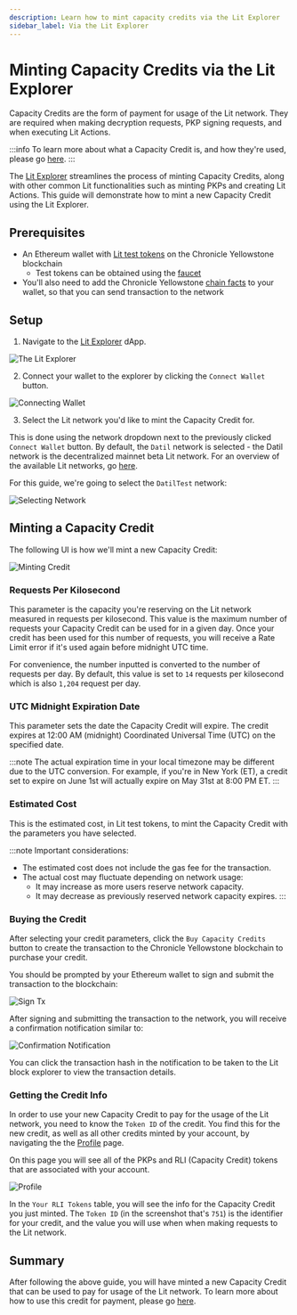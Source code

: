 ```yaml
---
description: Learn how to mint capacity credits via the Lit Explorer
sidebar_label: Via the Lit Explorer
---
```


# Minting Capacity Credits via the Lit Explorer

Capacity Credits are the form of payment for usage of the Lit network. They are required when making decryption requests, PKP signing requests, and when executing Lit Actions.

:::info
To learn more about what a Capacity Credit is, and how they're used, please go [here](../../../learn/paying-for-lit/capacity-credits).
:::

The [Lit Explorer](https://explorer.litprotocol.com/) streamlines the process of minting Capacity Credits, along with other common Lit functionalities such as minting PKPs and creating Lit Actions. This guide will demonstrate how to mint a new Capacity Credit using the Lit Explorer.

## Prerequisites

- An Ethereum wallet with [Lit test tokens](../../../learn/overview/how-it-works/overview#the-lit-protocol-token) on the Chronicle Yellowstone blockchain
    - Test tokens can be obtained using the [faucet](https://chronicle-yellowstone-faucet.getlit.dev/)
- You'll also need to add the Chronicle Yellowstone [chain facts](../../../learn/overview/how-it-works/lit-blockchains/chronicle-yellowstone#connecting-to-chronicle-yellowstone) to your wallet, so that you can send transaction to the network

## Setup

1. Navigate to the [Lit Explorer](https://explorer.litprotocol.com/) dApp.

![The Lit Explorer](../../../../static/build/capacity-credits/minting/via-lit-explorer/lit-explorer.png)

2. Connect your wallet to the explorer by clicking the `Connect Wallet` button.

![Connecting Wallet](../../../../static/build/capacity-credits/minting/via-lit-explorer/connecting-wallet.png)

3. Select the Lit network you'd like to mint the Capacity Credit for.

This is done using the network dropdown next to the previously clicked `Connect Wallet` button. By default, the `Datil` network is selected - the Datil network is the decentralized mainnet beta Lit network. For an overview of the available Lit networks, go [here](../../connecting-to-a-lit-network/connecting.md).

For this guide, we're going to select the `DatilTest` network:

![Selecting Network](../../../../static/build/capacity-credits/minting/via-lit-explorer/selecting-datil-test.png)

## Minting a Capacity Credit

The following UI is how we'll mint a new Capacity Credit:

![Minting Credit](../../../../static/build/capacity-credits/minting/via-lit-explorer/minting-credit.png)

### Requests Per Kilosecond

This parameter is the capacity you're reserving on the Lit network measured in requests per kilosecond. This value is the maximum number of requests your Capacity Credit can be used for in a given day. Once your credit has been used for this number of requests, you will receive a Rate Limit error if it's used again before midnight UTC time.

For convenience, the number inputted is converted to the number of requests per day. By default, this value is set to `14` requests per kilosecond which is also `1,204` request per day.

### UTC Midnight Expiration Date

This parameter sets the date the Capacity Credit will expire. The credit expires at 12:00 AM (midnight) Coordinated Universal Time (UTC) on the specified date.

:::note
The actual expiration time in your local timezone may be different due to the UTC conversion. For example, if you're in New York (ET), a credit set to expire on June 1st will actually expire on May 31st at 8:00 PM ET.
:::

### Estimated Cost

This is the estimated cost, in Lit test tokens, to mint the Capacity Credit with the parameters you have selected.

:::note
Important considerations:

- The estimated cost does not include the gas fee for the transaction.
- The actual cost may fluctuate depending on network usage:
    - It may increase as more users reserve network capacity.
    - It may decrease as previously reserved network capacity expires.
:::

### Buying the Credit

After selecting your credit parameters, click the `Buy Capacity Credits` button to create the transaction to the Chronicle Yellowstone blockchain to purchase your credit.

You should be prompted by your Ethereum wallet to sign and submit the transaction to the blockchain:

![Sign Tx](../../../../static/build/capacity-credits/minting/via-lit-explorer/sign-tx.png)

After signing and submitting the transaction to the network, you will receive a confirmation notification similar to:

![Confirmation Notification](../../../../static/build/capacity-credits/minting/via-lit-explorer/confirmation-notification.png)

You can click the transaction hash in the notification to be taken to the Lit block explorer to view the transaction details.

### Getting the Credit Info

In order to use your new Capacity Credit to pay for the usage of the Lit network, you need to know the `Token ID` of the credit. You find this for the new credit, as well as all other credits minted by your account, by navigating the the [Profile](https://explorer.litprotocol.com/profile) page.

On this page you will see all of the PKPs and RLI (Capacity Credit) tokens that are associated with your account.

![Profile](../../../../static/build/capacity-credits/minting/via-lit-explorer/profile.png)

In the `Your RLI Tokens` table, you will see the info for the Capacity Credit you just minted. The `Token ID` (in the screenshot that's `751`) is the identifier for your credit, and the value you will use when when making requests to the Lit network.

## Summary

After following the above guide, you will have minted a new Capacity Credit that can be used to pay for usage of the Lit network. To learn more about how to use this credit for payment, please go [here](../delegating-credit.md).
